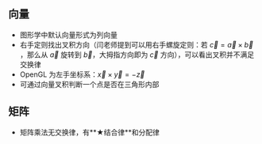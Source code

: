 ## 向量

- 图形学中默认向量形式为列向量
- 右手定则找出叉积方向（闫老师提到可以用右手螺旋定则：若 $\vec{c} = \vec{a} \times \vec{b}$ ，那么从 $\vec{a}$ 旋转到 $\vec{b}$，大拇指方向即为 $\vec{c}$ 方向），可以看出叉积并不满足交换律
- OpenGL 为左手坐标系：$\vec{x} \times \vec{y} = -\vec{z}$
- 可通过向量叉积判断一个点是否在三角形内部

## 矩阵

- 矩阵乘法无交换律，有**★结合律**和分配律